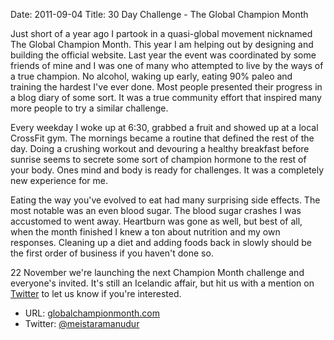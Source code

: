 Date: 2011-09-04
Title: 30 Day Challenge - The Global Champion Month

Just short of a year ago I partook in a quasi-global movement nicknamed The Global Champion Month. This year I am helping out by designing and building the official website. Last year the event was coordinated by some friends of mine and I was one of many who attempted to live by the ways of a true champion. No alcohol, waking up early, eating 90% paleo and training the hardest I've ever done. Most people presented their progress in a blog diary of some sort. It was a true community effort that inspired many more people to try a similar challenge.

Every weekday I woke up at 6:30, grabbed a fruit and showed up at a local CrossFit gym. The mornings became a routine that defined the rest of the day. Doing a crushing workout and devouring a healthy breakfast before sunrise seems to secrete some sort of champion hormone to the rest of your body. Ones mind and body is ready for challenges. It was a completely new experience for me.

Eating the way you've evolved to eat had many surprising side effects. The most notable was an even blood sugar. The blood sugar crashes I was accustomed to went away. Heartburn was gone as well, but best of all, when the month finished I knew a ton about nutrition and my own responses. Cleaning up a diet and adding foods back in slowly should be the first order of business if you haven't done so.

22 November we're launching the next Champion Month challenge and everyone's invited. It's still an Icelandic affair, but hit us with a mention on [Twitter](http://twitter.com/meistaramanudur) to let us know if you're interested.

+ URL: [globalchampionmonth.com](http://www.globalchampionmonth.com/)
+ Twitter: [@meistaramanudur](http://twitter.com/meistaramanudur)